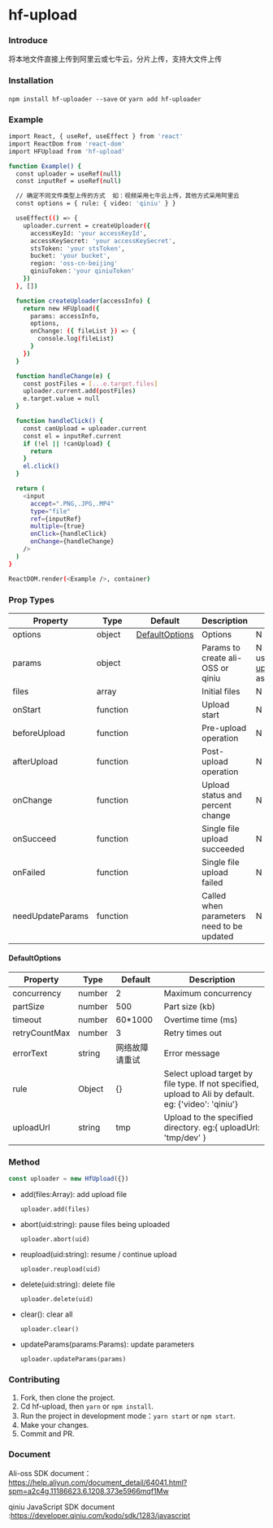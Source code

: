 # hf-upload

### Introduce

将本地文件直接上传到阿里云或七牛云，分片上传，支持大文件上传

### Installation

`npm install hf-uploader --save` or `yarn add hf-uploader`

### Example

```sh
import React, { useRef, useEffect } from 'react'
import ReactDom from 'react-dom'
import HFUpload from 'hf-upload'

function Example() {
  const uploader = useRef(null)
  const inputRef = useRef(null)

  // 确定不同文件类型上传的方式  如：视频采用七牛云上传，其他方式采用阿里云
  const options = { rule: { video: 'qiniu' } }

  useEffect(() => {
    uploader.current = createUploader({
      accessKeyId: 'your accessKeyId',
      accessKeySecret: 'your accessKeySecret',
      stsToken: 'your stsToken',
      bucket: 'your bucket',
      region: 'oss-cn-beijing'
      qiniuToken：'your qiniuToken'
    })
  }, [])

  function createUploader(accessInfo) {
    return new HFUpload({
      params: accessInfo,
      options,
      onChange: ({ fileList }) => {
        console.log(fileList)
      }
    })
  }

  function handleChange(e) {
    const postFiles = [...e.target.files]
    uploader.current.add(postFiles)
    e.target.value = null
  }

  function handleClick() {
    const canUpload = uploader.current
    const el = inputRef.current
    if (!el || !canUpload) {
      return
    }
    el.click()
  }

  return (
    <input
      accept=".PNG,.JPG,.MP4"
      type="file"
      ref={inputRef}
      multiple={true}
      onClick={handleClick}
      onChange={handleChange}
    />
  )
}

ReactDOM.render(<Example />, container)
```

### Prop Types

| Property         | Type     | Default                    | Description                               | required                                        |
| ---------------- | -------- | -------------------------- | ----------------------------------------- | ----------------------------------------------- |
| options          | object   | [DefaultOptions](#default) | Options                                   | N                                               |
| params           | object   |                            | Params to create ali-OSS or qiniu         | N (you can use [updateParams](#method) as well) |
| files            | array    |                            | Initial files                             | N                                               |
| onStart          | function |                            | Upload start                              | N                                               |
| beforeUpload     | function |                            | Pre-upload operation                      | N                                               |
| afterUpload      | function |                            | Post-upload operation                     | N                                               |
| onChange         | function |                            | Upload status and percent change          | N                                               |
| onSucceed        | function |                            | Single file upload succeeded              | N                                               |
| onFailed         | function |                            | Single file upload failed                 | N                                               |
| needUpdateParams | function |                            | Called when parameters need to be updated | N                                               |

#### <span id = "default">DefaultOptions</span>

| Property      | Type   | Default        | Description                                                                                           |
| ------------- | ------ | -------------- | ----------------------------------------------------------------------------------------------------- |
| concurrency   | number | 2              | Maximum concurrency                                                                                   |
| partSize      | number | 500            | Part size (kb)                                                                                        |
| timeout       | number | 60\*1000       | Overtime time (ms)                                                                                    |
| retryCountMax | number | 3              | Retry times out                                                                                       |
| errorText     | string | 网络故障请重试 | Error message                                                                                         |
| rule          | Object | {}             | Select upload target by file type. If not specified, upload to Ali by default. eg: {'video': 'qiniu'} |
| uploadUrl     | string | tmp            | Upload to the specified directory. eg:{ uploadUrl: 'tmp/dev' }                                        |

### <span id = "method">Method</span>

```javascript
const uploader = new HfUpload({})
```

- add(files:Array<File>): add upload file

  `uploader.add(files)`

- abort(uid:string): pause files being uploaded

  `uploader.abort(uid)`

- reupload(uid:string): resume / continue upload

  `uploader.reupload(uid)`

- delete(uid:string): delete file

  `uploader.delete(uid)`

- clear(): clear all

  `uploader.clear()`

- updateParams(params:Params): update parameters

  `uploader.updateParams(params)`

### Contributing

1. Fork, then clone the project.
2. Cd hf-upload, then `yarn` or `npm install`.
3. Run the project in development mode：`yarn start` or `npm start`.
4. Make your changes.
5. Commit and PR.

### Document

Ali-oss SDK document：https://help.aliyun.com/document_detail/64041.html?spm=a2c4g.11186623.6.1208.373e5966mqf1Mw

qiniu JavaScript SDK document :https://developer.qiniu.com/kodo/sdk/1283/javascript
